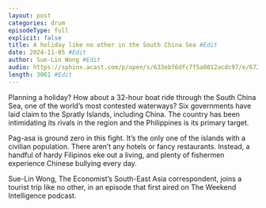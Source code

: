 ```yaml
---
layout: post
categories: drum
episodeType: full
explicit: false
title: A holiday like no other in the South China Sea #Edit
date: 2024-11-05 #Edit
author: Sue-Lin Wong #Edit
audio: https://sphinx.acast.com/p/open/s/633ebf6dfc7f5a0012acdc97/e/672a46818e1942910778212f/media.mp3?tk=eyJ1aWQiOiJDQUFTIiwidGsiOiJlT3l4Q2hjciIsImFkcyI6ZmFsc2UsInNwb25zIjpmYWxzZSwidCI6IjJlODRlMDg2LTAyZTUtNGM4MS1iZjQwLTU4NzlkZWU5YjlmZCIsImluIjoiaHR0cHM6Ly9hdGVhbS1wZWdhc3VzLXB1YmxpYy1idWNrZXQtc3RhZ2luZy5zMy1ldS13ZXN0LTEuYW1hem9uYXdzLmNvbS9hdWRpby9pbnRyb19lbXB0eS5tcDMiLCJvdXQiOiJodHRwczovL2F0ZWFtLXBlZ2FzdXMtcHVibGljLWJ1Y2tldC1zdGFnaW5nLnMzLWV1LXdlc3QtMS5hbWF6b25hd3MuY29tL2F1ZGlvL291dHJvX2VtcHR5Lm1wMyIsInN0YXR1cyI6InByaXZhdGUifQ==&sig=Riwnus_YSD_TPjInnZMoBl7fm_xMkMyp3gfJUl5XwwM #Edit
length: 3061 #Edit
---
```

Planning a holiday? How about a 32-hour boat ride through the South China Sea, one of the world’s most contested waterways? Six governments have laid claim to the Spratly Islands, including China. The country has been intimidating its rivals in the region and the Philippines is its primary target.

Pag-asa is ground zero in this fight. It’s the only one of the islands with a civilian population. There aren’t any hotels or fancy restaurants. Instead, a handful of hardy Filipinos eke out a living, and plenty of fishermen experience Chinese bullying every day.

Sue-Lin Wong, The Economist’s South-East Asia correspondent, joins a tourist trip like no other, in an episode that first aired on The Weekend Intelligence podcast.